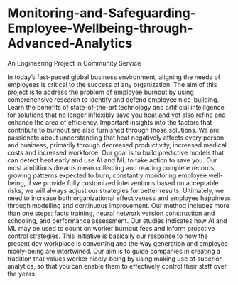 # Monitoring-and-Safeguarding-Employee-Wellbeing-through-Advanced-Analytics
An Engineering Project in Community Service


  In today’s fast-paced global business environment, aligning the needs of employees is critical to the success of any organization. The aim of this project is to address the problem of employee burnout by using comprehensive research to identify and defend employee nice-building. Learn the benefits of state-of-the-art technology and artificial intelligence for solutions that no longer inflexibly save you heat and yet also refine and enhance the area of efficiency. Important insights into the factors that contribute to burnout are also furnished through those solutions.
We are passionate about understanding that heat negatively affects every person and business, primarily through decreased productivity, increased medical costs and increased workforce. Our goal is to build predictive models that can detect heat early and use AI and ML to take action to save you.
Our most ambitious dreams mean collecting and reading complete records, growing patterns expected to burn, constantly monitoring employee well-being, if we provide fully customized interventions based on acceptable risks, we will always adjust our strategies for better results. Ultimately, we need to increase both organizational effectiveness and employee happiness through modelling and continuous improvement.
Our method includes more than one steps: facts training, neural network version construction and schooling, and performance assessment. Our studies indicates how AI and ML may be used to count on worker burnout fees and inform proactive control strategies.
This initiative is basically our response to how the present day workplace is converting and the way generation and employee nicely-being are intertwined. Our aim is to guide companies in creating a tradition that values worker nicely-being by using making use of superior analytics, so that you can enable them to effectively control their staff over the years.
